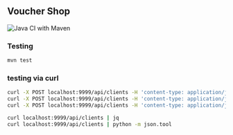 ## Voucher Shop

![Java CI with Maven](https://github.com/jkanclerz/pp5-voucherstore-11/workflows/Java%20CI%20with%20Maven/badge.svg)

### Testing

```bash
mvn test
```

### testing via curl

```bash
curl -X POST localhost:9999/api/clients -H 'content-type: application/json' -d '{"firstname": "Mateusz", "lastname": "Kubisiak", "address": {"street": "gromadzka"}}'
curl -X POST localhost:9999/api/clients -H 'content-type: application/json' -d '{"firstname": "Mateusz", "lastname": "Kubisiak", "address": {"street": "gromadzka"}}'
curl -X POST localhost:9999/api/clients -H 'content-type: application/json' -d '{"firstname": "Mateusz", "lastname": "Kubisiak", "address": {"street": "gromadzka"}}'

curl localhost:9999/api/clients | jq
curl localhost:9999/api/clients | python -m json.tool
```